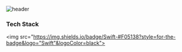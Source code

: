 ![header](https://capsule-render.vercel.app/api?type=wave&color=timeAuto&height=300&section=header&text=manyyeon&fontSize=90)
### Tech Stack
<img src="https://img.shields.io/badge/Swift-#F05138?style=for-the-badge&logo="Swift"&logoColor=black">


<!--
**manyyeon/manyyeon** is a ✨ _special_ ✨ repository because its `README.md` (this file) appears on your GitHub profile.

Here are some ideas to get you started:

- 🔭 I’m currently working on ...
- 🌱 I’m currently learning ...
- 👯 I’m looking to collaborate on ...
- 🤔 I’m looking for help with ...
- 💬 Ask me about ...
- 📫 How to reach me: ...
- 😄 Pronouns: ...
- ⚡ Fun fact: ...
-->
